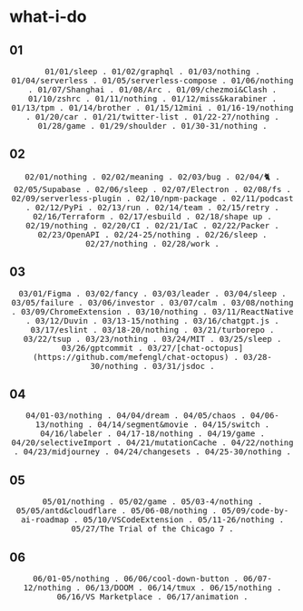# what-i-do

## 01
<p align="center">
  <samp>
    <span>01/01/sleep</span> .
    <span>01/02/graphql</span> .
    <span>01/03/nothing</span> .
    <span>01/04/serverless</span> .
    <span>01/05/serverless-compose</span> .
    <span>01/06/nothing</span> .
    <span>01/07/Shanghai</span> .
    <span>01/08/Arc</span> .
    <span>01/09/chezmoi&Clash</span> .
    <span>01/10/zshrc</span> .
    <span>01/11/nothing</span> .
    <span>01/12/miss&karabiner</span> .
    <span>01/13/tpm</span> .
    <span>01/14/brother</span> .
    <span>01/15/12mini</span> .
    <span>01/16-19/nothing</span> .
    <span>01/20/car</span> .
    <span>01/21/twitter-list</a></span> .
    <span>01/22-27/nothing</span> .
    <span>01/28/game</span> .
    <span>01/29/shoulder</span> .
    <span>01/30-31/nothing</span> .
  </samp>
</p>

## 02
<p align="center">
  <samp>
    <span>02/01/nothing</span> .
    <span>02/02/meaning</span> .
    <span>02/03/bug</span> .
    <span>02/04/🐈</span> .
    <span>02/05/Supabase</span> .
    <span>02/06/sleep</span> .
    <span>02/07/Electron</span> .
    <span>02/08/fs</span> .
    <span>02/09/serverless-plugin</span> .
    <span>02/10/npm-package</span> .
    <span>02/11/podcast</span> .
    <span>02/12/PyPi</span> .
    <span>02/13/run</span> .
    <span>02/14/team</span> .
    <span>02/15/retry</span> .
    <span>02/16/Terraform</span> .
    <span>02/17/esbuild</span> .
    <span>02/18/shape up</span> .
    <span>02/19/nothing</span> .
    <span>02/20/CI</span> .
    <span>02/21/IaC</span> .
    <span>02/22/Packer</span> .
    <span>02/23/OpenAPI</span> .
    <span>02/24-25/nothing</span> .
    <span>02/26/sleep</span> .
    <span>02/27/nothing</span> .
    <span>02/28/work</span> .
  </samp>
</p>

## 03
<p align="center">
  <samp>
    <span>03/01/Figma</span> .
    <span>03/02/fancy</span> .
    <span>03/03/leader</span> .
    <span>03/04/sleep</span> .
    <span>03/05/failure</span> .
    <span>03/06/investor</span> .
    <span>03/07/calm</span> .
    <span>03/08/nothing</span> .
    <span>03/09/ChromeExtension</span> .
    <span>03/10/nothing</span> .
    <span>03/11/ReactNative</span> .
    <span>03/12/Duvin</span> .
    <span>03/13-15/nothing</span> .
    <span>03/16/chatgpt.js</span> .
    <span>03/17/eslint</span> .
    <span>03/18-20/nothing</span> .
    <span>03/21/turborepo</span> .
    <span>03/22/tsup</span> .
    <span>03/23/nothing</span> .
    <span>03/24/MIT</span> .
    <span>03/25/sleep</span> .
    <span>03/26/gptcommit</span> .
    <span>03/27/[chat-octopus](https://github.com/mefengl/chat-octopus)</span> .
    <span>03/28-30/nothing</span> .
    <span>03/31/jsdoc</span> .
  </samp>
</p>

## 04

<p align="center">
  <samp>
    <span>04/01-03/nothing</span> .
    <span>04/04/dream</span> .
    <span>04/05/chaos</span> .
    <span>04/06-13/nothing</span> .
    <span>04/14/segment&movie</span> .
    <span>04/15/switch</span> .
    <span>04/16/labeler</span> .
    <span>04/17-18/nothing</span> .
    <span>04/19/game</span> .
    <span>04/20/selectiveImport</span> .
    <span>04/21/mutationCache</span> .
    <span>04/22/nothing</span> .
    <span>04/23/midjourney</span> .
    <span>04/24/changesets</span> .
    <span>04/25-30/nothing</span> .
  </samp>
</p>

## 05

<p align="center">
  <samp>
    <span>05/01/nothing</span> .
    <span>05/02/game</span> .
    <span>05/03-4/nothing</span> .
    <span>05/05/antd&cloudflare</span> .
    <span>05/06-08/nothing</span> .
    <span>05/09/code-by-ai-roadmap</span> .
    <span>05/10/VSCodeExtension</span> .
    <span>05/11-26/nothing</span> .
    <span>05/27/The Trial of the Chicago 7</span> .
  </samp>
</p>

## 06

<p align="center">
  <samp>
    <span>06/01-05/nothing</span> .
    <span>06/06/cool-down-button</span> .
    <span>06/07-12/nothing</span> .
    <span>06/13/DOOM</span> .
    <span>06/14/tmux</span> .
    <span>06/15/nothing</span> .
    <span>06/16/VS Marketplace</span> .
    <span>06/17/animation</span> .
  </samp>
</p>
